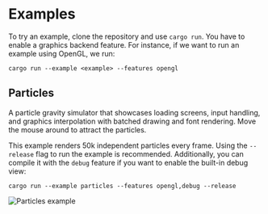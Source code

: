 # Examples

To try an example, clone the repository and use `cargo run`. You have to enable
a graphics backend feature. For instance, if we want to run an example using
OpenGL, we run:

```
cargo run --example <example> --features opengl
```

## Particles

A particle gravity simulator that showcases loading screens, input handling,
and graphics interpolation with batched drawing and font rendering. Move the
mouse around to attract the particles.

This example renders 50k independent particles every frame. Using the
`--release` flag to run the example is recommended. Additionally, you can
compile it with the `debug` feature if you want to enable the built-in debug
view:

```
cargo run --example particles --features opengl,debug --release
```

![Particles example][particles]

[particles]: https://github.com/hecrj/coffee/blob/master/images/examples/particles.png?raw=true
